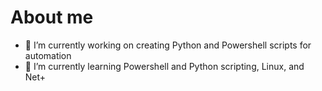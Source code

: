 # About me

- 🔭 I’m currently working on creating Python and Powershell scripts for automation
- 🌱 I’m currently learning Powershell and Python scripting, Linux, and Net+

